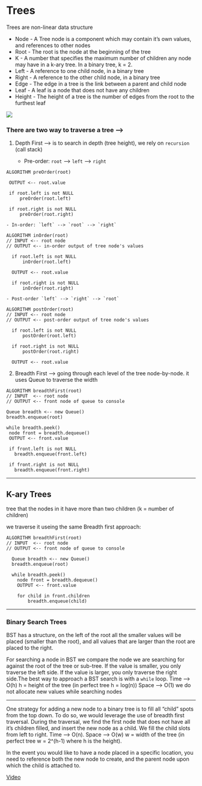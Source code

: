 # Trees 

Trees are non-linear data structure 


* Node - A Tree node is a component which may contain it’s own values, and references to other nodes
* Root - The root is the node at the beginning of the tree
* K - A number that specifies the maximum number of children any node may have in a k-ary tree. In a binary tree, k = 2.
* Left - A reference to one child node, in a binary tree
* Right - A reference to the other child node, in a binary tree
* Edge - The edge in a tree is the link between a parent and child node
* Leaf - A leaf is a node that does not have any children
* Height - The height of a tree is the number of edges from the root to the furthest leaf

![](https://i0.wp.com/learnersbucket.com/wp-content/uploads/2020/02/Tree.png?fit=768%2C600&ssl=1)



### There are two way to traverse a tree --> 


1. Depth First --> is to search in depth (tree height), we rely on `recursion` (call stack)

    - Pre-order: `root` --> `left` --> `right`

 ```
 ALGORITHM preOrder(root)

  OUTPUT <-- root.value

  if root.left is not NULL
      preOrder(root.left)

  if root.right is not NULL
      preOrder(root.right)
 ```

    - In-order: `left` --> `root` --> `right`

  ```
  ALGORITHM inOrder(root)
// INPUT <-- root node
// OUTPUT <-- in-order output of tree node's values

    if root.left is not NULL
        inOrder(root.left)

    OUTPUT <-- root.value

    if root.right is not NULL
        inOrder(root.right)
  ```


    - Post-order `left` --> `right` --> `root`

  ```
  ALGORITHM postOrder(root)
// INPUT <-- root node
// OUTPUT <-- post-order output of tree node's values

    if root.left is not NULL
        postOrder(root.left)

    if root.right is not NULL
        postOrder(root.right)

    OUTPUT <-- root.value
  ```


 2. Breadth First --> going through each level of the tree node-by-node. it uses Queue to traverse the width

   ```
   ALGORITHM breadthFirst(root)
// INPUT  <-- root node
// OUTPUT <-- front node of queue to console

  Queue breadth <-- new Queue()
  breadth.enqueue(root)

  while breadth.peek()
    node front = breadth.dequeue()
    OUTPUT <-- front.value

    if front.left is not NULL
      breadth.enqueue(front.left)

    if front.right is not NULL
      breadth.enqueue(front.right)
   ```


----------------------------------------


## K-ary Trees

tree that the nodes in it have more than two children (k = number of children)  

we traverse it useing the same Breadth first approach:

```
ALGORITHM breadthFirst(root)
// INPUT  <-- root node
// OUTPUT <-- front node of queue to console

  Queue breadth <-- new Queue()
  breadth.enqueue(root)

  while breadth.peek()
    node front = breadth.dequeue()
    OUTPUT <-- front.value

    for child in front.children
        breadth.enqueue(child)
```

------------------------------------------


### Binary Search Trees
BST has a structure, on the left of the root all the smaller values will be placed (smaller than the root), and all values that are larger than the root are placed to the right.


For searching a node in BST we compare the node we are searching for against the root of the tree or sub-tree. If the value is smaller, you only traverse the left side. If the value is larger, you only traverse the right side.The best way to approach a BST search is with a `while` loop.
 Time --> O(h) h = height of the tree (in perfect tree h = log(n))
 Space --> O(1)  we do not allocate new values while searching nodes  

 
 --------------------------------------------------


 One strategy for adding a new node to a binary tree is to fill all “child” spots from the top down. To do so, we would leverage the use of breadth first traversal. During the traversal, we find the first node that does not have all it’s children filled, and insert the new node as a child. We fill the child slots from left to right.
 Time --> O(n).
 Space --> O(w) w = width of the tree (in perfect tree w = 2^(h-1) where h is the height).

 In the event you would like to have a node placed in a specific location, you need to reference both the new node to create, and the parent node upon which the child is attached to.



[Video](https://www.youtube.com/watch?v=BHB0B1jFKQc)